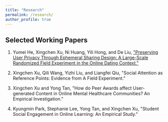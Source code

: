 ```yaml
---
title: "Research"
permalink: /research/
author_profile: true
---
```


## Selected Working Papers
1. Yumei He, Xingchen Xu, Ni Huang, Yili Hong, and De Liu, ["Preserving User Privacy Through Ephemeral Sharing Design: A Large-Scale Randomized Field Experiment in the Online Dating Context."](https://papers.ssrn.com/sol3/papers.cfm?abstract_id=3740782)

2. Xingchen Xu, Qili Wang, Yizhi Liu, and Liangfei Qiu, "Social Attention as Reference Points: Evidence from A Field Experiment."

3. Xingchen Xu and Yong Tan, "How do Peer Awards affect User-generated Content in Online Mental Healthcare Communities? An Empirical Investigation."

4. Kyungmin Park, Stephanie Lee, Yong Tan, and Xingchen Xu, "Student Social Engagement in Online Learning: An Empirical Study."
